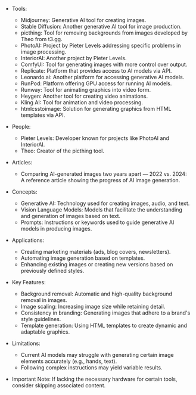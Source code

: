 - Tools:
  - Midjourney: Generative AI tool for creating images.
  - Stable Diffusion: Another generative AI tool for image production.
  - picthing: Tool for removing backgrounds from images developed by Theo from t3.gg.
  - PhotoAI: Project by Pieter Levels addressing specific problems in image processing.
  - InteriorAI: Another project by Pieter Levels.
  - ComfyUI: Tool for generating images with more control over output.
  - Replicate: Platform that provides access to AI models via API.
  - Leonardo.ai: Another platform for accessing generative AI models.
  - RunPod: Platform offering GPU access for running AI models.
  - Runway: Tool for animating graphics into video form.
  - Heygen: Another tool for creating video animations.
  - Kling AI: Tool for animation and video processing.
  - htmlcsstoimage: Solution for generating graphics from HTML templates via API.

- People:
  - Pieter Levels: Developer known for projects like PhotoAI and InteriorAI.
  - Theo: Creator of the picthing tool.

- Articles:
  - Comparing AI-generated images two years apart — 2022 vs. 2024: A reference article showing the progress of AI image generation.

- Concepts:
  - Generative AI: Technology used for creating images, audio, and text.
  - Vision Language Models: Models that facilitate the understanding and generation of images based on text.
  - Prompts: Instructions or keywords used to guide generative AI models in producing images.

- Applications:
  - Creating marketing materials (ads, blog covers, newsletters).
  - Automating image generation based on templates.
  - Enhancing existing images or creating new versions based on previously defined styles.

- Key Features:
  - Background removal: Automatic and high-quality background removal in images.
  - Image scaling: Increasing image size while retaining detail.
  - Consistency in branding: Generating images that adhere to a brand's style guidelines.
  - Template generation: Using HTML templates to create dynamic and adaptable graphics.
  
- Limitations:
  - Current AI models may struggle with generating certain image elements accurately (e.g., hands, text).
  - Following complex instructions may yield variable results. 

- Important Note: If lacking the necessary hardware for certain tools, consider skipping associated content.